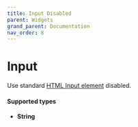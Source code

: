 ```yaml
---
title: Input Disabled
parent: Widgets
grand_parent: Documentation
nav_order: 8
---
```


# Input

Use standard [HTML Input element](https://developer.mozilla.org/en-US/docs/Web/HTML/Element/input#htmlattrdefdisabled) disabled.


#### Supported types
- **String**

